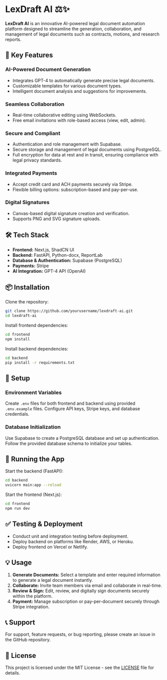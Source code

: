 # LexDraft AI ⚖️✨

**LexDraft AI** is an innovative AI-powered legal document automation platform designed to streamline the generation, collaboration, and management of legal documents such as contracts, motions, and research reports.

## 🚀 Key Features

### AI-Powered Document Generation
- Integrates GPT-4 to automatically generate precise legal documents.
- Customizable templates for various document types.
- Intelligent document analysis and suggestions for improvements.

### Seamless Collaboration
- Real-time collaborative editing using WebSockets.
- Free email invitations with role-based access (view, edit, admin).

### Secure and Compliant
- Authentication and role management with Supabase.
- Secure storage and management of legal documents using PostgreSQL.
- Full encryption for data at rest and in transit, ensuring compliance with legal privacy standards.

### Integrated Payments
- Accept credit card and ACH payments securely via Stripe.
- Flexible billing options: subscription-based and pay-per-use.

### Digital Signatures
- Canvas-based digital signature creation and verification.
- Supports PNG and SVG signature uploads.

## 🛠️ Tech Stack

- **Frontend:** Next.js, ShadCN UI
- **Backend:** FastAPI, Python-docx, ReportLab
- **Database & Authentication:** Supabase (PostgreSQL)
- **Payments:** Stripe
- **AI Integration:** GPT-4 API (OpenAI)

## 📦 Installation

Clone the repository:
```bash
git clone https://github.com/yourusername/lexdraft-ai.git
cd lexdraft-ai
```

Install frontend dependencies:
```bash
cd frontend
npm install
```

Install backend dependencies:
```bash
cd backend
pip install -r requirements.txt
```

## 🚧 Setup

### Environment Variables

Create `.env` files for both frontend and backend using provided `.env.example` files. Configure API keys, Stripe keys, and database credentials.

### Database Initialization

Use Supabase to create a PostgreSQL database and set up authentication. Follow the provided database schema to initialize your tables.

## 🚀 Running the App

Start the backend (FastAPI):
```bash
cd backend
uvicorn main:app --reload
```

Start the frontend (Next.js):
```bash
cd frontend
npm run dev
```

## ✅ Testing & Deployment

- Conduct unit and integration testing before deployment.
- Deploy backend on platforms like Render, AWS, or Heroku.
- Deploy frontend on Vercel or Netlify.

## 💡 Usage

1. **Generate Documents:** Select a template and enter required information to generate a legal document instantly.
2. **Collaborate:** Invite team members via email and collaborate in real-time.
3. **Review & Sign:** Edit, review, and digitally sign documents securely within the platform.
4. **Payment:** Manage subscription or pay-per-document securely through Stripe integration.

## 📞 Support

For support, feature requests, or bug reporting, please create an issue in the GitHub repository.

## 📜 License

This project is licensed under the MIT License - see the [LICENSE](LICENSE) file for details.

